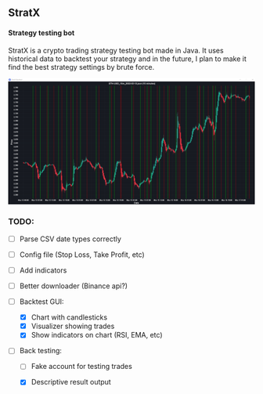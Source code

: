 ## StratX
#### Strategy testing bot
StratX is a crypto trading strategy testing bot made in Java. It uses historical data to backtest your strategy and in the future, I plan to make it find the best strategy settings by brute force.

![Backtest GUI](gui.png "Backtest GUI")

### TODO:
- [ ] Parse CSV date types correctly
- [ ] Config file (Stop Loss, Take Profit, etc)
- [ ] Add indicators
- [ ] Better downloader (Binance api?)

- [ ] Backtest GUI:
  - [x] Chart with candlesticks
  - [x] Visualizer showing trades
  - [X] Show indicators on chart (RSI, EMA, etc)
  
- [ ] Back testing:
  - [ ] Fake account for testing trades
  - [x] Descriptive result output

